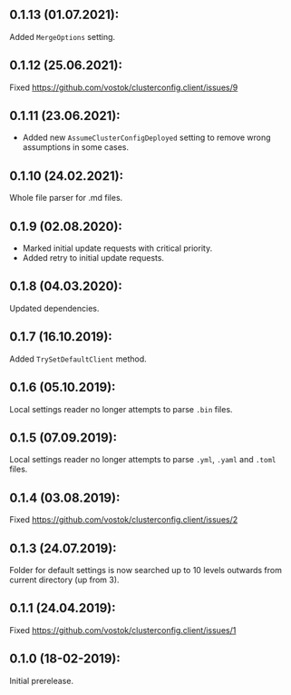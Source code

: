 ## 0.1.13 (01.07.2021):

Added `MergeOptions` setting.

## 0.1.12 (25.06.2021):

Fixed https://github.com/vostok/clusterconfig.client/issues/9

## 0.1.11 (23.06.2021):

- Added new `AssumeClusterConfigDeployed` setting to remove wrong assumptions in some cases.

## 0.1.10 (24.02.2021):

Whole file parser for .md files.

## 0.1.9 (02.08.2020):

- Marked initial update requests with critical priority.
- Added retry to initial update requests.

## 0.1.8 (04.03.2020):

Updated dependencies.

## 0.1.7 (16.10.2019):

Added `TrySetDefaultClient` method.

## 0.1.6 (05.10.2019):

Local settings reader no longer attempts to parse `.bin` files.

## 0.1.5 (07.09.2019):

Local settings reader no longer attempts to parse `.yml`, `.yaml` and `.toml` files.

## 0.1.4 (03.08.2019):

Fixed https://github.com/vostok/clusterconfig.client/issues/2

## 0.1.3 (24.07.2019):

Folder for default settings is now searched up to 10 levels outwards from current directory (up from 3).

## 0.1.1 (24.04.2019):

Fixed https://github.com/vostok/clusterconfig.client/issues/1

## 0.1.0 (18-02-2019): 

Initial prerelease.